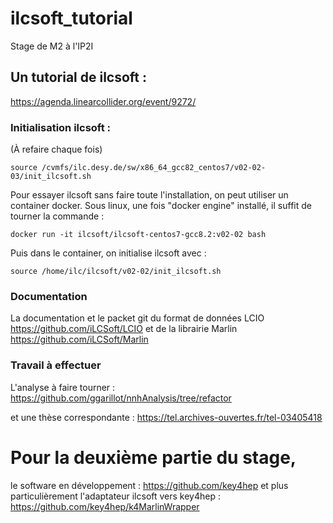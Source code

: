 # ilcsoft_tutorial
Stage de M2 à l'IP2I

## Un tutorial de ilcsoft :
https://agenda.linearcollider.org/event/9272/

### Initialisation ilcsoft :
(À refaire chaque fois)
```
source /cvmfs/ilc.desy.de/sw/x86_64_gcc82_centos7/v02-02-03/init_ilcsoft.sh
```

Pour essayer ilcsoft sans faire toute l'installation, on peut utiliser un container docker. 
Sous linux, une fois "docker engine" installé, il suffit de tourner la commande :

```
docker run -it ilcsoft/ilcsoft-centos7-gcc8.2:v02-02 bash
```
Puis dans le container, on initialise ilcsoft avec :
```
source /home/ilc/ilcsoft/v02-02/init_ilcsoft.sh 
```

### Documentation
La documentation et le packet git du format de données LCIO 
https://github.com/iLCSoft/LCIO
et de la librairie Marlin
https://github.com/iLCSoft/Marlin


### Travail à effectuer

L'analyse à faire tourner : 
https://github.com/ggarillot/nnhAnalysis/tree/refactor

et une thèse correspondante : 
https://tel.archives-ouvertes.fr/tel-03405418


# Pour la deuxième partie du stage,
le software en développement : 
https://github.com/key4hep
et plus particulièrement l'adaptateur ilcsoft vers key4hep : 
https://github.com/key4hep/k4MarlinWrapper
